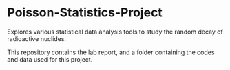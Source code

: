 # Poisson-Statistics-Project
Explores various statistical data analysis tools to study the random decay of radioactive nuclides. 

This repository contains the lab report, and a folder containing the codes and data used for this project. 

